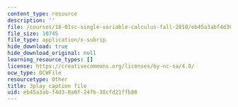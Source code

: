 ```yaml
---
content_type: resource
description: ''
file: /courses/18-01sc-single-variable-calculus-fall-2010/eb45a3abf4d30a0f24fb38cfd21ffb88_19x213y_uk4.srt
file_size: 10745
file_type: application/x-subrip
hide_download: true
hide_download_original: null
learning_resource_types: []
license: https://creativecommons.org/licenses/by-nc-sa/4.0/
ocw_type: OCWFile
resourcetype: Other
title: 3play caption file
uid: eb45a3ab-f4d3-0a0f-24fb-38cfd21ffb88
---
```


